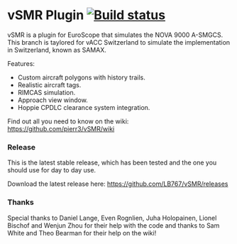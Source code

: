 # vSMR Plugin [![Build status](https://ci.appveyor.com/api/projects/status/0ebifm90mrmmatew?svg=true)](https://ci.appveyor.com/project/pierr3/vsmr)

vSMR is a plugin for EuroScope that simulates the NOVA 9000 A-SMGCS. This branch is taylored for vACC Switzerland to simulate the implementation in Switzerland, known as SAMAX.

Features:
* Custom aircraft polygons with history trails.
* Realistic aircraft tags.
* RIMCAS simulation.
* Approach view window.
* Hoppie CPDLC clearance system integration.

Find out all you need to know on the wiki: <https://github.com/pierr3/vSMR/wiki>

### Release

This is the latest stable release, which has been tested and the one you should use for day to day use.

Download the latest release here: <https://github.com/LB767/vSMR/releases>

### Thanks

Special thanks to Daniel Lange, Even Rognlien, Juha Holopainen, Lionel Bischof and Wenjun Zhou for their help with the code and thanks to Sam White and Theo Bearman for their help on the wiki!
